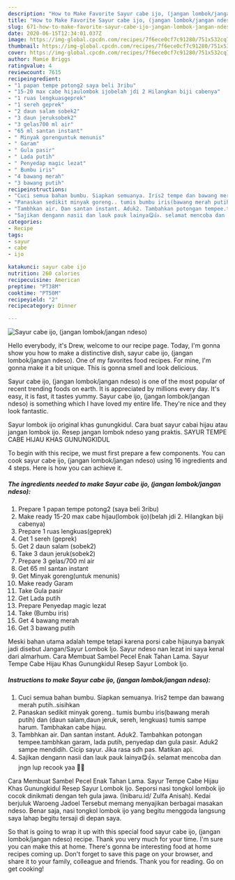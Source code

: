 ```yaml
---
description: "How to Make Favorite Sayur cabe ijo, (jangan lombok/jangan ndeso)"
title: "How to Make Favorite Sayur cabe ijo, (jangan lombok/jangan ndeso)"
slug: 671-how-to-make-favorite-sayur-cabe-ijo-jangan-lombok-jangan-ndeso
date: 2020-06-15T12:34:01.037Z
image: https://img-global.cpcdn.com/recipes/7f6ece0cf7c91280/751x532cq70/sayur-cabe-ijo-jangan-lombokjangan-ndeso-foto-resep-utama.jpg
thumbnail: https://img-global.cpcdn.com/recipes/7f6ece0cf7c91280/751x532cq70/sayur-cabe-ijo-jangan-lombokjangan-ndeso-foto-resep-utama.jpg
cover: https://img-global.cpcdn.com/recipes/7f6ece0cf7c91280/751x532cq70/sayur-cabe-ijo-jangan-lombokjangan-ndeso-foto-resep-utama.jpg
author: Mamie Briggs
ratingvalue: 4
reviewcount: 7615
recipeingredient:
- "1 papan tempe potong2 saya beli 3ribu"
- "15-20 max cabe hijaulombok ijobelah jdi 2 Hilangkan biji cabenya"
- "1 ruas lengkuasgeprek"
- "1 sereh geprek"
- "2 daun salam sobek2"
- "3 daun jeruksobek2"
- "3 gelas700 ml air"
- "65 ml santan instant"
- " Minyak gorenguntuk menunis"
- " Garam"
- " Gula pasir"
- " Lada putih"
- " Penyedap magic lezat"
- " Bumbu iris"
- "4 bawang merah"
- "3 bawang putih"
recipeinstructions:
- "Cuci semua bahan bumbu. Siapkan semuanya. Iris2 tempe dan bawang merah putih..sisihkan"
- "Panaskan sedikit minyak goreng.. tumis bumbu iris(bawang merah putih) dan (daun salam,daun jeruk, sereh, lengkuas) tumis sampe harum. Tambhakan cabe hijau."
- "Tambhkan air. Dan santan instant. Aduk2. Tambahkan potongan tempee.tambhkan garam, lada putih, penyedap dan gula pasir. Aduk2 sampe mendidih. Cicip sayur. Jika rasa sdh pas. Matikan api."
- "Sajikan dengann nasii dan lauk pauk lainya😋👍. selamat mencoba dan jngn lup recook yaa 🙏😊"
categories:
- Recipe
tags:
- sayur
- cabe
- ijo

katakunci: sayur cabe ijo 
nutrition: 260 calories
recipecuisine: American
preptime: "PT38M"
cooktime: "PT50M"
recipeyield: "2"
recipecategory: Dinner

---
```



![Sayur cabe ijo, (jangan lombok/jangan ndeso)](https://img-global.cpcdn.com/recipes/7f6ece0cf7c91280/751x532cq70/sayur-cabe-ijo-jangan-lombokjangan-ndeso-foto-resep-utama.jpg)

Hello everybody, it's Drew, welcome to our recipe page. Today, I'm gonna show you how to make a distinctive dish, sayur cabe ijo, (jangan lombok/jangan ndeso). One of my favorites food recipes. For mine, I'm gonna make it a bit unique. This is gonna smell and look delicious.

Sayur cabe ijo, (jangan lombok/jangan ndeso) is one of the most popular of recent trending foods on earth. It is appreciated by millions every day. It's easy, it is fast, it tastes yummy. Sayur cabe ijo, (jangan lombok/jangan ndeso) is something which I have loved my entire life. They're nice and they look fantastic.

Sayur lombok ijo original khas gunungkidul. Cara buat sayur cabai hijau atau jangan lombok ijo. Resep jangan lombok ndeso yang praktis. SAYUR TEMPE CABE HIJAU KHAS GUNUNGKIDUL


To begin with this recipe, we must first prepare a few components. You can cook sayur cabe ijo, (jangan lombok/jangan ndeso) using 16 ingredients and 4 steps. Here is how you can achieve it.

<!--inarticleads1-->

##### The ingredients needed to make Sayur cabe ijo, (jangan lombok/jangan ndeso):

1. Prepare 1 papan tempe potong2 (saya beli 3ribu)
1. Make ready 15-20 max cabe hijau(lombok ijo)(belah jdi 2. Hilangkan biji cabenya)
1. Prepare 1 ruas lengkuas(geprek)
1. Get 1 sereh (geprek)
1. Get 2 daun salam (sobek2)
1. Take 3 daun jeruk(sobek2)
1. Prepare 3 gelas/700 ml air
1. Get 65 ml santan instant
1. Get  Minyak goreng(untuk menunis)
1. Make ready  Garam
1. Take  Gula pasir
1. Get  Lada putih
1. Prepare  Penyedap magic lezat
1. Take  (Bumbu iris)
1. Get 4 bawang merah
1. Get 3 bawang putih


Meski bahan utama adalah tempe tetapi karena porsi cabe hijaunya banyak jadi disebut Jangan/Sayur Lombok Ijo. Sayur ndeso nan lezat ini saya kenal dari almarhum. Cara Membuat Sambel Pecel Enak Tahan Lama. Sayur Tempe Cabe Hijau Khas Gunungkidul Resep Sayur Lombok Ijo. 

<!--inarticleads2-->

##### Instructions to make Sayur cabe ijo, (jangan lombok/jangan ndeso):

1. Cuci semua bahan bumbu. Siapkan semuanya. Iris2 tempe dan bawang merah putih..sisihkan
1. Panaskan sedikit minyak goreng.. tumis bumbu iris(bawang merah putih) dan (daun salam,daun jeruk, sereh, lengkuas) tumis sampe harum. Tambhakan cabe hijau.
1. Tambhkan air. Dan santan instant. Aduk2. Tambahkan potongan tempee.tambhkan garam, lada putih, penyedap dan gula pasir. Aduk2 sampe mendidih. Cicip sayur. Jika rasa sdh pas. Matikan api.
1. Sajikan dengann nasii dan lauk pauk lainya😋👍. selamat mencoba dan jngn lup recook yaa 🙏😊


Cara Membuat Sambel Pecel Enak Tahan Lama. Sayur Tempe Cabe Hijau Khas Gunungkidul Resep Sayur Lombok Ijo. Seporsi nasi tongkol lombok ijo cocok dinikmati dengan teh gula jawa. (Inibaru.id/ Zulfa Anisah). Kedai berjuluk Waroeng Jadoel Tersebut memang menyajikan berbagai masakan ndeso. Benar saja, nasi tongkol lombok ijo yang begitu menggoda langsung saya lahap begitu tersaji di depan saya. 

So that is going to wrap it up with this special food sayur cabe ijo, (jangan lombok/jangan ndeso) recipe. Thank you very much for your time. I'm sure you can make this at home. There's gonna be interesting food at home recipes coming up. Don't forget to save this page on your browser, and share it to your family, colleague and friends. Thank you for reading. Go on get cooking!
